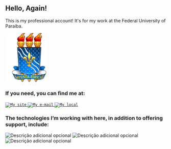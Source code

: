## Hello, Again!

This is my professional account! It's for my work at the Federal University of Paraíba.

<a href="https://www.ufpb.br/">
  <img alt="My work place" width="128" src="images/logo.png" />
</a>


### If you need, you can find me at:

<a href="https://rtomazini42.github.io/">
  <code><img alt="My site" width="32" src="https://images.icon-icons.com/1880/PNG/512/iconfinder-search-4341327_120553.png" /></code>
</a>

<a href="mailto:renantomazini@sti.ufpb.br">
  <code><img alt="My e-mail" width="32" src="https://images.icon-icons.com/1880/PNG/512/iconfinder-mail-4341305_120538.png" /></code>
</a>

<a href="https://maps.app.goo.gl/sRqmCoBxpi29D2tP7">
  <code><img alt="My local" width="32" src="https://images.icon-icons.com/1880/PNG/512/iconfinder-place-4341312_120536.png" /></code>
</a>


### The technologies I’m working with here, in addition to offering support, include:
![Descrição adicional opcional](https://img.shields.io/badge/-Python-ff0000?logo=python&logoColor=ffffff&style=flat)
![Descrição adicional opcional](https://img.shields.io/badge/-Flask-ff0000?logo=flask&logoColor=ffffff&style=flat)
![Descrição adicional opcional](https://img.shields.io/badge/-PostgreSQL-ff0000?logo=postgresql&logoColor=ffffff&style=flat)


